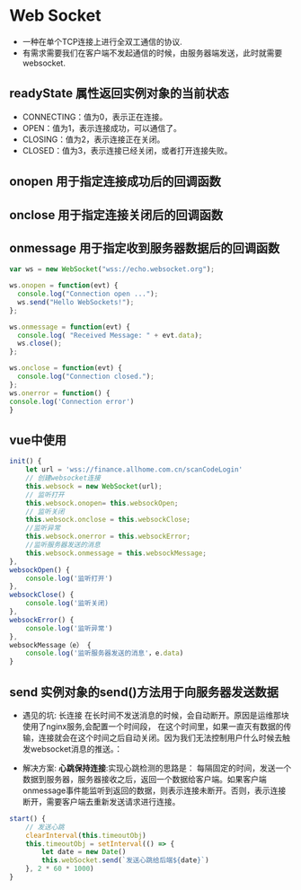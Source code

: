 # Web Socket

- 一种在单个TCP连接上进行全双工通信的协议.
- 有需求需要我们在客户端不发起通信的时候，由服务器端发送，此时就需要websocket.

## readyState 属性返回实例对象的当前状态

- CONNECTING：值为0，表示正在连接。
- OPEN：值为1，表示连接成功，可以通信了。
- CLOSING：值为2，表示连接正在关闭。
- CLOSED：值为3，表示连接已经关闭，或者打开连接失败。

## onopen 用于指定连接成功后的回调函数

## onclose 用于指定连接关闭后的回调函数

## onmessage 用于指定收到服务器数据后的回调函数

```js
var ws = new WebSocket("wss://echo.websocket.org");

ws.onopen = function(evt) { 
  console.log("Connection open ..."); 
  ws.send("Hello WebSockets!");
};

ws.onmessage = function(evt) {
  console.log( "Received Message: " + evt.data);
  ws.close();
};

ws.onclose = function(evt) {
  console.log("Connection closed.");
};
ws.onerror = function() {
console.log('Connection error')
}
```

## vue中使用

```js
init() {
    let url = 'wss://finance.allhome.com.cn/scanCodeLogin'
    // 创建websocket连接
    this.websock = new WebSocket(url);
    // 监听打开
    this.websock.onopen= this.websockOpen;
    // 监听关闭
    this.websock.onclose = this.websockClose;
    //监听异常
    this.websock.onerror = this.websockError;
    //监听服务器发送的消息
    this.websock.onmessage = this.websockMessage;
},
websockOpen() {
    console.log('监听打开')
},
websockClose() {
	console.log('监听关闭)
},
websockError() {
	console.log('监听异常')
},
websockMessage（e） {
	console.log('监听服务器发送的消息'，e.data)
}

```

## send 实例对象的send()方法用于向服务器发送数据

- 遇见的坑: 长连接 在长时间不发送消息的时候，会自动断开。原因是运维那块使用了nginx服务,会配置一个时间段， 在这个时间里，如果一直灭有数据的传输，连接就会在这个时间之后自动关闭。因为我们无法控制用户什么时候去触发websocket消息的推送。：

- 解决方案: **心跳保持连接**:实现心跳检测的思路是： 每隔固定的时间，发送一个数据到服务器，服务器接收之后，返回一个数据给客户端。如果客户端onmessage事件能监听到返回的数据，则表示连接未断开。否则，表示连接断开，需要客户端去重新发送请求进行连接。

```js
start() {
    // 发送心跳
    clearInterval(this.timeoutObj)
    this.timeoutObj = setInterval(() => {
        let date = new Date()
        this.webSocket.send(`发送心跳给后端${date}`)
    }, 2 * 60 * 1000)
}
```

